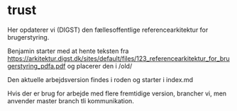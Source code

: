 # trust
Her opdaterer vi (DIGST) den fællesoffentlige referencearkitektur for brugerstyring.

Benjamin starter med at hente teksten fra https://arkitektur.digst.dk/sites/default/files/123_referencearkitektur_for_brugerstyring_pdfa.pdf
og placerer den i /old/

Den aktuelle arbejdsversion findes i roden og starter i index.md

Hvis der er brug for arbejde med flere fremtidige version, brancher vi, men anvender master branch tli kommunikation. 


